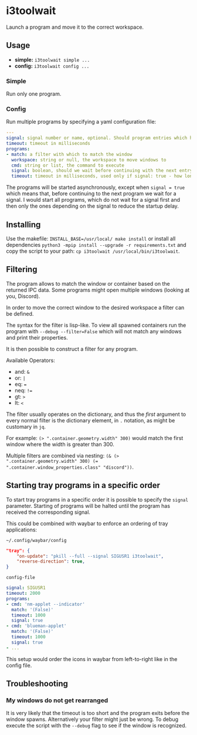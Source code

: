 # i3toolwait

Launch a program and move it to the correct workspace.

## Usage

- **simple:** `i3toolwait simple ...`
- **config:** `i3toolwait config ...`

### Simple

Run only one program.

### Config

Run multiple programs by specifying a yaml configuration file:

```yaml
---
signal: signal number or name, optional. Should program entries which have signal: true wait for this signal before continuing to the next one.
timeout: timeout in milliseconds
programs:
- match: a filter with which to match the window
  workspace: string or null, the workspace to move windows to
  cmd: string or list, the command to execute
  signal: boolean, should we wait before continuing with the next entry
  timeout: timeout in milliseconds, used only if signal: true - how long to wait for the signal
```

The programs will be started asynchronously, except when `signal = true` which means that, before continuing
to the next program we wait for a signal. I would start all programs, which do not wait for a signal first
and then only the ones depending on the signal to reduce the startup delay.

## Installing

Use the makefile: `INSTALL_BASE=/usr/local/ make install` or install all dependencies
`python3 -mpip install --upgrade -r requirements.txt` and copy the script to your
path: `cp i3toolwait /usr/local/bin/i3toolwait`.

## Filtering

The program allows to match the window or container based on the returned IPC data.
Some programs might open multiple windows (looking at you, Discord).

In order to move the correct window to the desired workspace a filter can be defined.

The syntax for the filter is lisp-like. To view all spawned containers run the program
with `--debug --filter=False` which will not match any windows and print their properties.

It is then possible to construct a filter for any program.

Available Operators:

- and: `&`
- or: `|`
- eq: `=`
- neq: `!=`
- gt: `>`
- lt: `<`

The filter usually operates on the dictionary, and thus the *first* argument to every normal filter
is the dictionary element, in `.` notation, as might be customary in `jq`.

For example: `(> ".container.geometry.width" 300)` would match the first window where the width is greater than 300.

Multiple filters are combined via nesting: `(& (> ".container.geometry.width" 300) (= ".container.window_properties.class" "discord"))`.

## Starting tray programs in a specific order

To start tray programs in a specific order it is possible to specify the `signal` parameter.
Starting of programs will be halted until the program has received the corresponding signal.

This could be combined with waybar to enforce an ordering of tray applications:

`~/.config/waybar/config`
```json
"tray": {
    "on-update": "pkill --full --signal SIGUSR1 i3toolwait",
    "reverse-direction": true,
}
```

`config-file`
```yaml
signal: SIGUSR1
timeout: 2000
programs:
- cmd: 'nm-applet --indicator'
  match: '(False)'
  timeout: 1000
  signal: true
- cmd: 'blueman-applet'
  match: '(False)'
  timeout: 1000
  signal: true
- ...
```

This setup would order the icons in waybar from left-to-right like in the config file.

## Troubleshooting

### My windows do not get rearranged

It is very likely that the timeout is too short and the program exits before the window spawns.
Alternatively your filter might just be wrong. To debug execute the script with the `--debug`
flag to see if the window is recognized.
